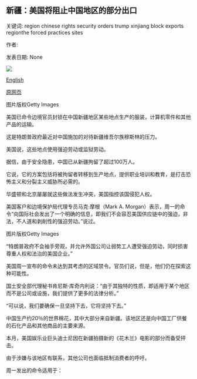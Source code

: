 ## 新疆：美国将阻止中国地区的部分出口

关键词: region chinese rights security orders trump xinjiang block exports regionthe forced practices sites

作者: 

发表日期: None

![](https://ichef.bbci.co.uk/news/1024/branded_news/BE1B/production/_114376684_gettyimages-1052164546.jpg)

[English](Xinjiang%3A%20US%20to%20block%20some%20exports%20from%20Chinese%20region.md)

[原网页](https://www.bbc.com/news/business-54155809)

图片版权Getty Images

美国已命令边境官员封锁在中国新疆地区某些地点生产的服装，计算机零件和其他产品的运输。

这是特朗普政府最近对中国施加的对待新疆维吾尔族穆斯林的压力。

美国说，这些地点使用强迫劳动或监狱劳动。

据信，由于安全隐患，中国已从新疆拘留了超过100万人。

它说，它的方案包括将被拘留者转移到生产地点，提供职业培训和教育，是打击恐怖主义和分裂主义威胁所必需的。

华盛顿和北京屡屡就这些做法发生冲突，美国指控该国侵犯人权。

美国客户和边境保护局代理专员马克·摩根（Mark A. Morgan）表示，周一的命令“向国际社会发出了一个明确的信息，即我们不会容忍美国供应链中的强迫，非法，不人道和剥削性的强迫劳动。”说过。

图片版权Getty Images

“特朗普政府不会袖手旁观，并允许外国公司让弱势工人遭受强迫劳动，同时损害尊重人权和法治的美国企业。”

美国周一宣布的命令未达到其考虑的区域禁令。官员们说，但是，他们仍在探索这种可能性。

国土安全部代理秘书肯尼斯·库奇内利说：“由于其独特的性质，即适用于某个地区而不是公司或设施，我们提供了更多的法律分析。”

“可以说，我们要确保一旦坚持下去，它将坚持下去。”

中国生产约20％的世界棉花，其中大部分来自新疆。该地区还是向中国工厂供餐的石化产品和其他商品的主要来源。

本月，美国娱乐业巨头迪士尼因在新疆拍摄新的《花木兰》电影的部分而备受抨击。

由于涉嫌与该地区有联系，其他公司也面临抵制消费者的呼吁。

周一发出的命令适用于：